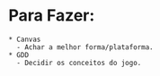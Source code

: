 <h1>Para Fazer:</h1>

    * Canvas
      - Achar a melhor forma/plataforma.
    * GDD
      - Decidir os conceitos do jogo.
